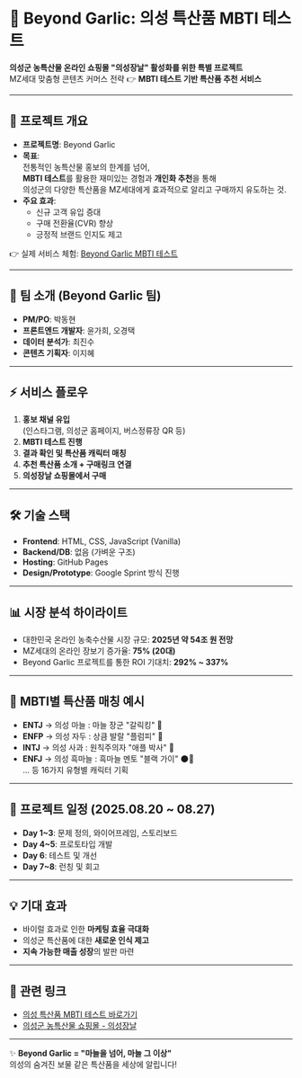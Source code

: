 # 🌱 Beyond Garlic: 의성 특산품 MBTI 테스트

**의성군 농특산물 온라인 쇼핑몰 "의성장날" 활성화를 위한 특별 프로젝트**  
MZ세대 맞춤형 콘텐츠 커머스 전략 👉 **MBTI 테스트 기반 특산품 추천 서비스**

---

## 📌 프로젝트 개요
- **프로젝트명**: Beyond Garlic
- **목표**:  
  전통적인 농특산물 홍보의 한계를 넘어,  
  **MBTI 테스트**를 활용한 재미있는 경험과 **개인화 추천**을 통해  
  의성군의 다양한 특산품을 MZ세대에게 효과적으로 알리고 구매까지 유도하는 것.
- **주요 효과**:
  - 신규 고객 유입 증대
  - 구매 전환율(CVR) 향상
  - 긍정적 브랜드 인지도 제고

👉 실제 서비스 체험: [Beyond Garlic MBTI 테스트](https://beyondgarlic.github.io/mbti/)

---

## 👥 팀 소개 (Beyond Garlic 팀)
- **PM/PO**: 박동현  
- **프론트엔드 개발자**: 윤가희, 오경택  
- **데이터 분석가**: 최진수  
- **콘텐츠 기획자**: 이지혜  

---

## ⚡ 서비스 플로우
1. **홍보 채널 유입**  
   (인스타그램, 의성군 홈페이지, 버스정류장 QR 등)
2. **MBTI 테스트 진행**
3. **결과 확인 및 특산품 캐릭터 매칭**
4. **추천 특산품 소개 + 구매링크 연결**
5. **의성장날 쇼핑몰에서 구매**

---

## 🛠 기술 스택
- **Frontend**: HTML, CSS, JavaScript (Vanilla)
- **Backend/DB**: 없음 (가벼운 구조)
- **Hosting**: GitHub Pages
- **Design/Prototype**: Google Sprint 방식 진행

---

## 📊 시장 분석 하이라이트
- 대한민국 온라인 농축수산물 시장 규모: **2025년 약 54조 원 전망**
- MZ세대의 온라인 장보기 증가율: **75% (20대)**  
- Beyond Garlic 프로젝트를 통한 ROI 기대치: **292% ~ 337%**

---

## 🎨 MBTI별 특산품 매칭 예시
- **ENTJ** → 의성 마늘 : 마늘 장군 "갈릭킹" 🧄  
- **ENFP** → 의성 자두 : 상큼 발랄 "플럼피" 🍑  
- **INTJ** → 의성 사과 : 원칙주의자 "애플 박사" 🍎  
- **ENFJ** → 의성 흑마늘 : 흑마늘 멘토 "블랙 가이" 🌑🧄  
… 등 16가지 유형별 캐릭터 기획

---

## 📅 프로젝트 일정 (2025.08.20 ~ 08.27)
- **Day 1~3**: 문제 정의, 와이어프레임, 스토리보드  
- **Day 4~5**: 프로토타입 개발  
- **Day 6**: 테스트 및 개선  
- **Day 7~8**: 런칭 및 회고  

---

## 💡 기대 효과
- 바이럴 효과로 인한 **마케팅 효율 극대화**
- 의성군 특산품에 대한 **새로운 인식 제고**
- **지속 가능한 매출 성장**의 발판 마련

---

## 🔗 관련 링크
- [의성 특산품 MBTI 테스트 바로가기](https://beyondgarlic.github.io/mbti/)  
- [의성군 농특산물 쇼핑몰 - 의성장날](https://esmall.cyso.co.kr/)  

---

✨ **Beyond Garlic = "마늘을 넘어, 마늘 그 이상"**  
의성의 숨겨진 보물 같은 특산품을 세상에 알립니다!

